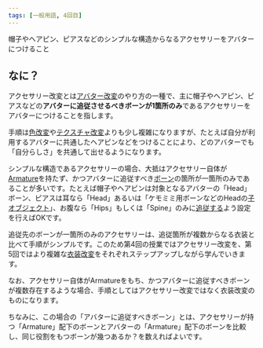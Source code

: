 ```yaml
---
tags: [一般用語, 4回目]
---
```


帽子やヘアピン、ピアスなどのシンプルな構造からなるアクセサリーをアバターにつけること

## なに？

アクセサリー改変とは[アバター改変](/docs/索引/あ行/アバター改変)のやり方の一種で、主に帽子やヘアピン、ピアスなどの**アバターに追従させるべきボーンが1箇所のみ**であるアクセサリーをアバターにつけることを指します。

手順は[色改変](/docs/索引/あ行/色改変)や[テクスチャ改変](/docs/索引/た行/テクスチャ改変)よりも少し複雑になりますが、たとえば自分が利用するアバターに共通したヘアピンなどをつけることにより、どのアバターでも「自分らしさ」を共通して出せるようになります。

シンプルな構造であるアクセサリーの場合、大抵はアクセサリー自体が[Armature](/docs/索引/ABC/Armature)を持たず、かつアバターに追従すべき[ボーン](/docs/索引/ABC/Bone)の箇所が一箇所のみであることが多いです。たとえば帽子やヘアピンは対象となるアバターの「Head」ボーン、ピアスは耳なら「Head」あるいは「ケモミミ用ボーンなどのHeadの[子オブジェクト](/docs/索引/か行/子-親子関係)」、お腹なら「Hips」もしくは「Spine」のみに[追従する](/docs/索引/た行/追従する)よう設定を行えばOKです。

追従先のボーンが一箇所のみのアクセサリーは、追従箇所が複数からなる衣装と比べて手順がシンプルです。このため第4回の授業ではアクセサリー改変を、第5回ではより複雑な[衣装改変](/docs/索引/あ行/衣装改変)をそれぞれステップアップしながら学んでいきます。

なお、アクセサリー自体がArmatureをもち、かつアバターに追従すべきボーンが複数存在するような場合、手順としてはアクセサリー改変ではなく衣装改変のものになります。

ちなみに、この場合の「アバターに追従すべきボーン」とは、アクセサリーが持つ「Armature」配下のボーンとアバターの「Armature」配下のボーンを比較し、同じ役割をもつボーンが幾つあるか？を数えればよいです。
